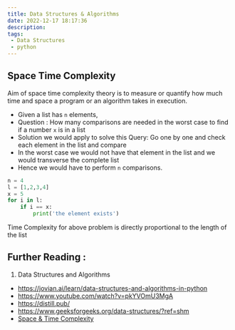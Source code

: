 ```yaml
---
title: Data Structures & Algorithms
date: 2022-12-17 18:17:36
description:
tags: 
 - Data Structures
 - python
---
```


## Space Time Complexity

Aim of space time complexity theory is  to measure or quantify how much time and space a program or an algorithm takes in execution.

- Given a list has `n` elements, 
- Question : How many comparisons are needed in the worst case to find if a number `x` is in a list 
- Solution we would apply to solve this Query: Go one by one and check each element in the list and compare 
- In the worst case we would not have that element in the list and we would transverse the complete list
- Hence we would have to perform  `n`  comparisons.

``` python
n = 4
l = [1,2,3,4]
x = 5
for i in l:
	if i == x:
		print('the element exists')
```

Time Complexity for above problem is directly proportional to the length of the list 


## Further Reading : 

1. Data Structures and Algorithms
- https://jovian.ai/learn/data-structures-and-algorithms-in-python
- https://www.youtube.com/watch?v=pkYVOmU3MgA
- https://distill.pub/
- https://www.geeksforgeeks.org/data-structures/?ref=shm
- [Space & Time Complexity](https://www.geeksforgeeks.org/time-complexity-and-space-complexity/)

 